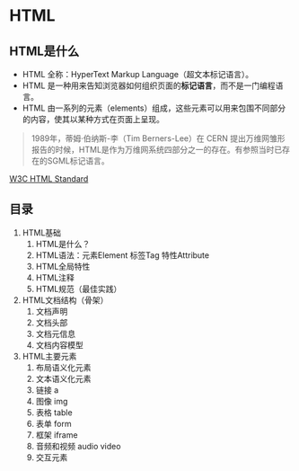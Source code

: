 # HTML

## HTML是什么

- HTML 全称：HyperText Markup Language（超文本标记语言）。
- HTML 是一种用来告知浏览器如何组织页面的<strong>标记语言</strong>，而不是一门编程语言。
- HTML 由一系列的元素（elements）组成，这些元素可以用来包围不同部分的内容，使其以某种方式在页面上呈现。

> 1989年，蒂姆·伯纳斯-李（Tim Berners-Lee）在 CERN 提出万维网雏形报告的时候，HTML是作为万维网系统四部分之一的存在。有参照当时已存在的SGML标记语言。

[W3C HTML Standard](https://html.spec.whatwg.org/multipage/indices.html)

## 目录

1. HTML基础
    1. HTML是什么？
    1. HTML语法：元素Element 标签Tag 特性Attribute
    1. HTML全局特性
    1. HTML注释
    1. HTML规范（最佳实践）
1. HTML文档结构（骨架）
    1. 文档声明
    1. 文档头部
    1. 文档元信息
    1. 文档内容模型
1. HTML主要元素
    1. 布局语义化元素
    1. 文本语义化元素
    1. 链接 a
    1. 图像 img
    1. 表格 table
    1. 表单 form
    1. 框架 iframe
    1. 音频和视频 audio video
    1. 交互元素